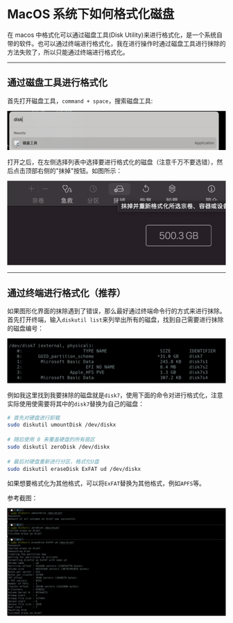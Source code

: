 
# MacOS 系统下如何格式化磁盘

在 macos 中格式化可以通过磁盘工具(Disk Utility)来进行格式化，是一个系统自带的软件。也可以通过终端进行格式化，我在进行操作时通过磁盘工具进行抹除的方法失败了，所以只能通过终端进行格式化。

---

## 通过磁盘工具进行格式化

首先打开磁盘工具，`command + space`，搜索磁盘工具:

![启动截图](./assets/serach-disk.png)

打开之后，在左侧选择列表中选择要进行格式化的磁盘（注意千万不要选错），然后点击顶部右侧的"抹掉"按钮。如图所示：

![抹去按钮截图](./assets/delete.png)

---

## 通过终端进行格式化（推荐）

如果图形化界面的抹除遇到了错误，那么最好通过终端命令行的方式来进行抹除。首先打开终端，输入`diskutil list`来列举出所有的磁盘，找到自己需要进行抹除的磁盘编号：

![disklist截图](./assets/disk-list.png)

例如我这里找到我要抹除的磁盘就是`disk7`，使用下面的命令对进行格式化，注意实际使用使需要将其中的`disk7`替换为自己的磁盘：

```bash
# 首先对硬盘进行卸载
sudo diskutil umountDisk /dev/diskx

# 随后使用 0 来覆盖硬盘的所有扇区
sudo diskutil zeroDisk /dev/diskx

# 最后对硬盘重新进行分区，格式化U盘
sudo diskutil eraseDisk ExFAT ud /dev/diskx
```

如果想要格式化为其他格式，可以将`ExFAT`替换为其他格式，例如`APFS`等。

参考截图：

![格式化截图](./assets/formatting-result.png)
